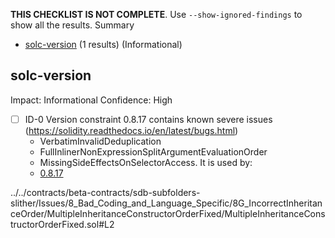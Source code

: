 **THIS CHECKLIST IS NOT COMPLETE**. Use `--show-ignored-findings` to show all the results.
Summary
 - [solc-version](#solc-version) (1 results) (Informational)
## solc-version
Impact: Informational
Confidence: High
 - [ ] ID-0
Version constraint 0.8.17 contains known severe issues (https://solidity.readthedocs.io/en/latest/bugs.html)
	- VerbatimInvalidDeduplication
	- FullInlinerNonExpressionSplitArgumentEvaluationOrder
	- MissingSideEffectsOnSelectorAccess.
It is used by:
	- [0.8.17](../../contracts/beta-contracts/sdb-subfolders-slither/Issues/8_Bad_Coding_and_Language_Specific/8G_IncorrectInheritanceOrder/MultipleInheritanceConstructorOrderFixed/MultipleInheritanceConstructorOrderFixed.sol#L2)

../../contracts/beta-contracts/sdb-subfolders-slither/Issues/8_Bad_Coding_and_Language_Specific/8G_IncorrectInheritanceOrder/MultipleInheritanceConstructorOrderFixed/MultipleInheritanceConstructorOrderFixed.sol#L2


